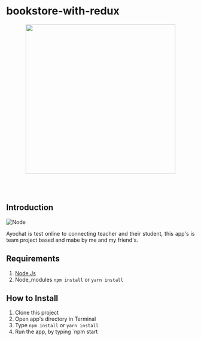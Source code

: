 # bookstore-with-redux


<p align='center'>
    <img width="400" src='./screenshots/react.png' />
</p>

<br>
<br>

## Introduction
![Node](https://img.shields.io/node/v/express)


<p align='justify'>Ayochat is test online to connecting teacher and their student, this app's is team project based and mabe by me and my friend's.</p>

## Requirements

1. <a href="https://nodejs.org/en/download/">Node Js</a>
2. Node_modules `npm install` or `yarn install`

## How to Install

1. Clone this project
2. Open app's directory in Terminal
3. Type `npm install` or `yarn install`
4. Run the app, by typing `npm start

